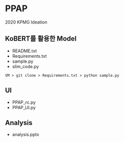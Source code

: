 # PPAP
2020 KPMG Ideation 
## KoBERT를 활용한 Model
* README.txt
* Requirements.txt
* sample.py
* slim_code.py
```
VM > git clone > Requirements.txt > python sample.py 
```
## UI
* PPAP_rc.py
* PPAP_UI.py
## Analysis
* analysis.pptx